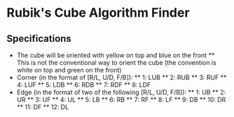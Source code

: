 # Rubik's Cube Algorithm Finder
## Specifications
* The cube will be oriented with yellow on top and blue on the front
** This is not the conventional way to orient the cube (the convention is white on top and green on the front)
* Corner (in the format of [R/L, U/D, F/B]):
** 1: LUB
** 2: RUB
** 3: RUF
** 4: LUF
** 5: LDB
** 6: RDB
** 7: RDF
** 8: LDF
* Edge (in the format of two of the following [R/L, U/D, F/B]):
** 1: UB
** 2: UR
** 3: UF
** 4: UL
** 5: LB
** 6: RB
** 7: RF
** 8: LF
** 9: DB
** 10: DR
** 11: DF
** 12: DL

